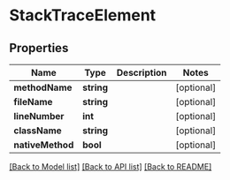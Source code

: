 # StackTraceElement

## Properties
Name | Type | Description | Notes
------------ | ------------- | ------------- | -------------
**methodName** | **string** |  | [optional] 
**fileName** | **string** |  | [optional] 
**lineNumber** | **int** |  | [optional] 
**className** | **string** |  | [optional] 
**nativeMethod** | **bool** |  | [optional] 

[[Back to Model list]](../README.md#documentation-for-models) [[Back to API list]](../README.md#documentation-for-api-endpoints) [[Back to README]](../README.md)



